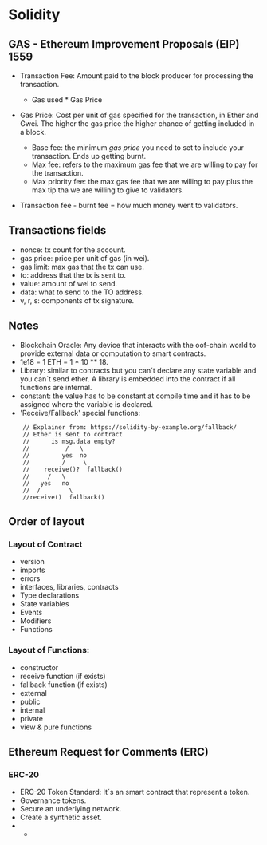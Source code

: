 # Solidity

## GAS - Ethereum Improvement Proposals (EIP) 1559

* Transaction Fee: Amount paid to the block producer for processing the transaction.
  - Gas used * Gas Price   

* Gas Price: Cost per unit of gas specified for the transaction, in Ether and Gwei. The higher the gas price the higher chance of getting included in a block.
  - Base fee: the minimum *gas price* you need to set to include your transaction. Ends up getting burnt.
  - Max fee: refers to the maximum gas fee that we are willing to pay for the transaction.
  - Max priority fee: the max gas fee that we are willing to pay plus the max tip tha we are willing to give to validators.
* Transaction fee - burnt fee = how much money went to validators.

## Transactions fields
* nonce: tx count for the account.
* gas price: price per unit of gas (in wei).
* gas limit: max gas that the tx can use.
* to: address that the tx is sent to.
* value: amount of wei to send.
* data: what to send to the TO address.
* v, r, s: components of tx signature.

## Notes
* Blockchain Oracle: Any device that interacts with the oof-chain world to provide external data or computation to smart contracts.
* 1e18 = 1 ETH = 1 * 10 ** 18.
* Library: similar to contracts but you can´t declare any state variable and you can´t send ether. A library is embedded into the contract if all functions are internal.
* constant: the value has to be constant at compile time and it has to be assigned where the variable is declared.
* 'Receive/Fallback' special functions:
```
    // Explainer from: https://solidity-by-example.org/fallback/
    // Ether is sent to contract
    //      is msg.data empty?
    //          /   \ 
    //         yes  no
    //         /     \
    //    receive()?  fallback() 
    //     /   \ 
    //   yes   no
    //  /        \
    //receive()  fallback()
```
## Order of layout

### Layout of Contract
- version
- imports
- errors
- interfaces, libraries, contracts
- Type declarations
- State variables
- Events
- Modifiers
- Functions

### Layout of Functions:
- constructor
- receive function (if exists)
- fallback function (if exists)
- external
- public
- internal
- private
- view & pure functions

## Ethereum Request for Comments (ERC)

### ERC-20

* ERC-20 Token Standard: It´s an smart contract that represent a token.
* Governance tokens.
* Secure an underlying network.
* Create a synthetic asset.
* +


